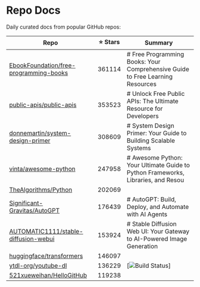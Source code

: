 # Repo Docs

Daily curated docs from popular GitHub repos:

| Repo | ⭐ Stars | Summary |
|------|--------|---------|
| [EbookFoundation/free-programming-books](docs/EbookFoundation-free-programming-books.md) | 361114 | # Free Programming Books: Your Comprehensive Guide to Free Learning Resources |
| [public-apis/public-apis](docs/public-apis-public-apis.md) | 353523 | # Unlock Free Public APIs: The Ultimate Resource for Developers |
| [donnemartin/system-design-primer](docs/donnemartin-system-design-primer.md) | 308609 | # System Design Primer: Your Guide to Building Scalable Systems |
| [vinta/awesome-python](docs/vinta-awesome-python.md) | 247958 | # Awesome Python: Your Ultimate Guide to Python Frameworks, Libraries, and Resou |
| [TheAlgorithms/Python](docs/TheAlgorithms-Python.md) | 202069 | <!-- Title: --> |
| [Significant-Gravitas/AutoGPT](docs/Significant-Gravitas-AutoGPT.md) | 176439 | # AutoGPT: Build, Deploy, and Automate with AI Agents |
| [AUTOMATIC1111/stable-diffusion-webui](docs/AUTOMATIC1111-stable-diffusion-webui.md) | 153924 | # Stable Diffusion Web UI: Your Gateway to AI-Powered Image Generation |
| [huggingface/transformers](docs/huggingface-transformers.md) | 146097 | <p align="center"> |
| [ytdl-org/youtube-dl](docs/ytdl-org-youtube-dl.md) | 136229 | [![Build Status](https://github.com/ytdl-org/youtube-dl/workflows/CI/badge.svg)] |
| [521xueweihan/HelloGitHub](docs/521xueweihan-HelloGitHub.md) | 119238 | <p align="center"> |